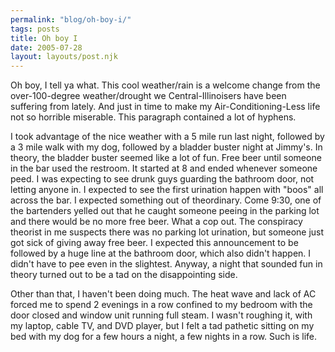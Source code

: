 ```yaml
---
permalink: "blog/oh-boy-i/"
tags: posts
title: Oh boy I
date: 2005-07-28
layout: layouts/post.njk
---
```


Oh boy, I tell ya what. This cool weather/rain is a welcome change from the over-100-degree weather/drought we Central-Illinoisers have been suffering from lately. And just in time to make my Air-Conditioning-Less life not so horrible miserable. This paragraph contained a lot of hyphens. 

I took advantage of the nice weather with a 5 mile run last night, followed by a 3 mile walk with my dog, followed by a bladder buster night at Jimmy's. In theory, the bladder buster seemed like a lot of fun. Free beer until someone in the bar used the restroom. It started at 8 and ended whenever someone peed. I was expecting to see drunk guys guarding the bathroom door, not letting anyone in. I expected to see the first urination happen with "boos" all across the bar. I expected something out of theordinary. Come 9:30, one of the bartenders yelled out that he caught someone peeing in the parking lot and there would be no more free beer. What a cop out. The conspiracy theorist in me suspects there was no parking lot urination, but someone just got sick of giving away free beer. I expected this announcement to be followed by a huge line at the bathroom door, which also didn't happen. I didn't have to pee even in the slightest. Anyway, a night that sounded fun in theory turned out to be a tad on the disappointing side. 

Other than that, I haven't been doing much. The heat wave and lack of AC forced me to spend 2 evenings in a row confined to my bedroom with the door closed and window unit running full steam. I wasn't roughing it, with my laptop, cable TV, and DVD player, but I felt a tad pathetic sitting on my bed with my dog for a few hours a night, a few nights in a row. Such is life.